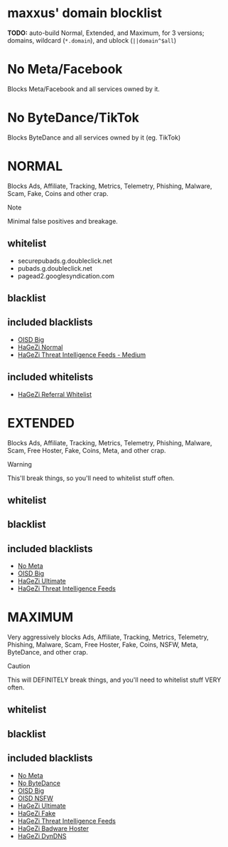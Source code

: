 # maxxus' domain blocklist

**TODO:** auto-build Normal, Extended, and Maximum, for 3 versions; domains, wildcard (`*.domain`), and ublock (`||domain^$all`)

# No Meta/Facebook
Blocks Meta/Facebook and all services owned by it.

# No ByteDance/TikTok
Blocks ByteDance and all services owned by it (eg. TikTok)

# NORMAL
Blocks Ads, Affiliate, Tracking, Metrics, Telemetry, Phishing, Malware, Scam, Fake, Coins and other crap.
> [!NOTE]
> Minimal false positives and breakage.
## whitelist
 - securepubads.g.doubleclick.net
 - pubads.g.doubleclick.net
 - pagead2.googlesyndication.com
## blacklist
## included blacklists
 - [OISD Big](https://raw.githubusercontent.com/sjhgvr/oisd/main/domainswild2_big.txt)
 - [HaGeZi Normal](https://raw.githubusercontent.com/hagezi/dns-blocklists/main/wildcard/multi-onlydomains.txt)
 - [HaGeZi Threat Intelligence Feeds - Medium](https://raw.githubusercontent.com/hagezi/dns-blocklists/main/wildcard/tif.medium-onlydomains.txt)
## included whitelists
 - [HaGeZi Referral Whitelist](https://github.com/hagezi/dns-blocklists/blob/main/domains/whitelist-referral.txt)

# EXTENDED
Blocks Ads, Affiliate, Tracking, Metrics, Telemetry, Phishing, Malware, Scam, Free Hoster, Fake, Coins, Meta, and other crap.
> [!WARNING]
> This'll break things, so you'll need to whitelist stuff often.
## whitelist
## blacklist
## included blacklists
 - [No Meta](#no-metafacebook)
 - [OISD Big](https://raw.githubusercontent.com/sjhgvr/oisd/main/domainswild2_big.txt)
 - [HaGeZi Ultimate](https://raw.githubusercontent.com/hagezi/dns-blocklists/main/wildcard/ultimate-onlydomains.txt)
 - [HaGeZi Threat Intelligence Feeds](https://raw.githubusercontent.com/hagezi/dns-blocklists/main/wildcard/tif-onlydomains.txt)

# MAXIMUM
Very aggressively blocks Ads, Affiliate, Tracking, Metrics, Telemetry, Phishing, Malware, Scam, Free Hoster, Fake, Coins, NSFW, Meta, ByteDance, and other crap.
> [!CAUTION]
> This will DEFINITELY break things, and you'll need to whitelist stuff VERY often.
## whitelist
## blacklist
## included blacklists
 - [No Meta](#no-metafacebook)
 - [No ByteDance](#no-bytedancetiktok)
 - [OISD Big](https://raw.githubusercontent.com/sjhgvr/oisd/main/domainswild2_big.txt)
 - [OISD NSFW](https://raw.githubusercontent.com/sjhgvr/oisd/main/domainswild2_nsfw.txt)
 - [HaGeZi Ultimate](https://raw.githubusercontent.com/hagezi/dns-blocklists/main/wildcard/ultimate-onlydomains.txt)
 - [HaGeZi Fake](https://raw.githubusercontent.com/hagezi/dns-blocklists/main/wildcard/fake-onlydomains.txt)
 - [HaGeZi Threat Intelligence Feeds](https://raw.githubusercontent.com/hagezi/dns-blocklists/main/wildcard/tif-onlydomains.txt)
 - [HaGeZi Badware Hoster](https://raw.githubusercontent.com/hagezi/dns-blocklists/main/wildcard/hoster-onlydomains.txt)
 - [HaGeZi DynDNS](https://raw.githubusercontent.com/hagezi/dns-blocklists/main/wildcard/dyndns-onlydomains.txt)
